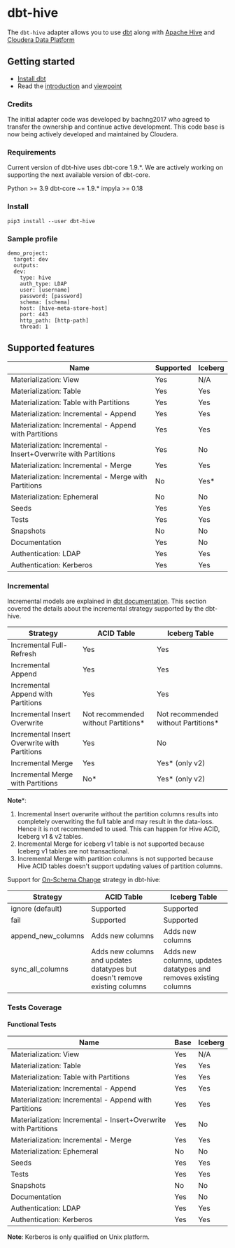 # dbt-hive

The `dbt-hive` adapter allows you to use [dbt](https://www.getdbt.com/) along with [Apache Hive](https://hive.apache.org/) and [Cloudera Data Platform](https://cloudera.com)


## Getting started

- [Install dbt](https://docs.getdbt.com/docs/installation)
- Read the [introduction](https://docs.getdbt.com/docs/introduction/) and [viewpoint](https://docs.getdbt.com/docs/about/viewpoint/)

### Credits

The initial adapter code was developed by bachng2017 who agreed to transfer the ownership and continue active development.
This code base is now being actively developed and maintained by Cloudera.

### Requirements

Current version of dbt-hive uses dbt-core 1.9.*. We are actively working on supporting the next available version of dbt-core.

Python >= 3.9
dbt-core ~= 1.9.*
impyla >= 0.18

### Install
```
pip3 install --user dbt-hive
```

### Sample profile
```
demo_project:
  target: dev
  outputs:
  dev:
    type: hive
    auth_type: LDAP
    user: [username]
    password: [password]
    schema: [schema]
    host: [hive-meta-store-host]
    port: 443
    http_path: [http-path]
    thread: 1
```

## Supported features
| Name | Supported | Iceberg |
|------|-----------|---------|
|Materialization: View | Yes | N/A |
|Materialization: Table| Yes | Yes |
|Materialization: Table with Partitions | Yes | Yes |
|Materialization: Incremental - Append | Yes | Yes|
|Materialization: Incremental - Append with Partitions | Yes | Yes|
|Materialization: Incremental - Insert+Overwrite with Partitions | Yes | No |
|Materialization: Incremental - Merge | Yes | Yes |
|Materialization: Incremental - Merge with Partitions | No | Yes* |
|Materialization: Ephemeral | No | No |
|Seeds | Yes | Yes |
|Tests | Yes | Yes |
|Snapshots | No | No |
|Documentation | Yes | No |
|Authentication: LDAP | Yes | Yes |
|Authentication: Kerberos | Yes | Yes |

### Incremental

Incremental models are explained in [dbt documentation](https://docs.getdbt.com/docs/build/incremental-models). This section covered the details about the incremental strategy supported by the dbt-hive.

| Strategy | ACID Table | Iceberg Table |
|------|------|---------|
| Incremental Full-Refresh | Yes | Yes |
| Incremental Append | Yes | Yes |
| Incremental Append with Partitions | Yes | Yes |
| Incremental Insert Overwrite | Not recommended without Partitions* | Not recommended without Partitions* |
| Incremental Insert Overwrite with Partitions | Yes | No |
| Incremental Merge | Yes | Yes* (only v2) |
| Incremental Merge with Partitions | No* | Yes* (only v2) |

**Note***:
1. Incremental Insert overwrite without the partition columns results into completely overwriting the full table and may result in the data-loss. Hence it is not recommended to used. This can happen for Hive ACID, Iceberg v1 & v2 tables.
1. Incremental Merge for iceberg v1 table is not supported because Iceberg v1 tables are not transactional.
1. Incremental Merge with partition columns is not supported because Hive ACID tables doesn't support updating values of partition columns.


Support for [On-Schema Change](https://docs.getdbt.com/docs/build/incremental-models#what-if-the-columns-of-my-incremental-model-change) strategy in dbt-hive:

| Strategy | ACID Table | Iceberg Table |
|------|------|---------|
| ignore (default)  | Supported  | Supported |
| fail | Supported | Supported |
| append_new_columns | Adds new columns | Adds new columns |
| sync_all_columns | Adds new columns and updates datatypes but doesn't remove existing columns | Adds new columns, updates datatypes and removes existing columns  |  

### Tests Coverage

#### Functional Tests
| Name | Base | Iceberg |
|------|------|---------|
|Materialization: View | Yes | N/A |
|Materialization: Table| Yes | Yes |
|Materialization: Table with Partitions | Yes | Yes |
|Materialization: Incremental - Append | Yes | Yes|
|Materialization: Incremental - Append with Partitions | Yes | Yes|
|Materialization: Incremental - Insert+Overwrite with Partitions | Yes | No |
|Materialization: Incremental - Merge | Yes | Yes |
|Materialization: Ephemeral | No | No |
|Seeds | Yes | Yes |
|Tests | Yes | Yes |
|Snapshots | No | No |
|Documentation | Yes | No |
|Authentication: LDAP | Yes | Yes |
|Authentication: Kerberos | Yes | Yes |

**Note**: Kerberos is only qualified on Unix platform.
